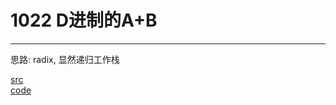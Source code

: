# 1022 D进制的A+B

---

思路:
radix, 显然递归工作栈

[src](https://pintia.cn/problem-sets/994805260223102976/problems/994805299301433344) <br>
[code](code/1022.c) <br>

